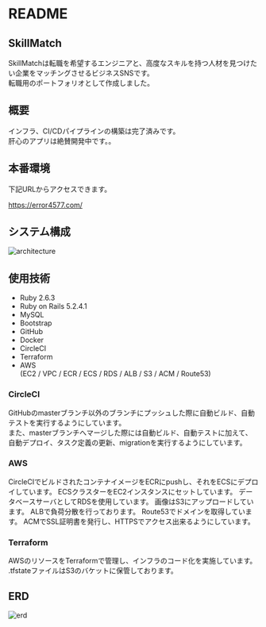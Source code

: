 # README
## SkillMatch
SkillMatchは転職を希望するエンジニアと、高度なスキルを持つ人材を見つけたい企業をマッチングさせるビジネスSNSです。  
転職用のポートフォリオとして作成しました。

## 概要

インフラ、CI/CDパイプラインの構築は完了済みです。  
肝心のアプリは絶賛開発中です。。

## 本番環境
下記URLからアクセスできます。

https://error4577.com/


## システム構成
![architecture](https://imgur.com/0bD7gCK.png)

## 使用技術
- Ruby 2.6.3
- Ruby on Rails 5.2.4.1
- MySQL
- Bootstrap
- GitHub
- Docker
- CircleCI
- Terraform
- AWS  
  (EC2 / VPC / ECR / ECS / RDS / ALB / S3 / ACM / Route53)

### CircleCI
GitHubのmasterブランチ以外のブランチにプッシュした際に自動ビルド、自動テストを実行するようにしています。  
また、masterブランチへマージした際には自動ビルド、自動テストに加えて、自動デプロイ、タスク定義の更新、migrationを実行するようにしています。

### AWS
CircleCIでビルドされたコンテナイメージをECRにpushし、それをECSにデプロイしています。
ECSクラスターをEC2インスタンスにセットしています。
データベースサーバとしてRDSを使用しています。
画像はS3にアップロードしています。
ALBで負荷分散を行っております。
Route53でドメインを取得しています。
ACMでSSL証明書を発行し、HTTPSでアクセス出来るようにしています。

### Terraform
AWSのリソースをTerraformで管理し、インフラのコード化を実施しています。
.tfstateファイルはS3のバケットに保管しております。

## ERD
![erd](https://imgur.com/RWvGCP2.png)
